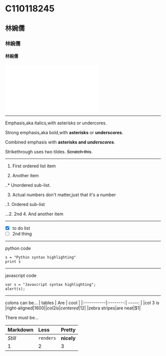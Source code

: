 # C110118245
## 林婉儒
### 林婉儒
#### 林婉儒

![NKUST](imgres.htm)

***
Emphasis,aka italics,with asterisks or undercores.

Strong emphasis,aka bold,with **asterisks** or **underscores**.

Combined emphasis with **asterisks and *underscores***.

Strikethrough uses two tildes. ~~Scratch this~~.
***
1. First ordered list item

2. Another item

  ..* Unordered sub-list.

3. Actual numbers don't matter,just that it's a number

  ..1. Ordered sub-list

  ...2. 2nd
4. And another item

***
- [x] to do list
- [ ] 2nd thing
***
python code
```
s = "Pythin syntax highlighting"
print s
```
***
javascript code
```
var s = "Javascript syntax highlighting";
alert(s);
```
***
colons can be...
|   tables    |    Are    |    cool    |
|:-----------|:--------:| -----: |
|col 3 is |right-aligned|$1600|
|col 2 is |centered|$12|
|zebra stripes|are neat|$1|

There must be...

|    Markdown    |    Less    |   Pretty   |
|:-----------|:--------| :----- |
|*Still* |`renders`|**nicely**|
|1 |2| 3|

